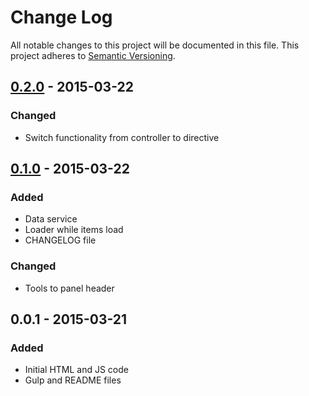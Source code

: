 # Change Log
All notable changes to this project will be documented in this file.
This project adheres to [Semantic Versioning](http://semver.org/).

## [0.2.0] - 2015-03-22
### Changed
- Switch functionality from controller to directive


## [0.1.0] - 2015-03-22
### Added
- Data service
- Loader while items load
- CHANGELOG file

### Changed
- Tools to panel header


## 0.0.1 - 2015-03-21
### Added
- Initial HTML and JS code
- Gulp and README files


[0.1.0]: https://github.com/fcosrno/sift/compare/0.0.1...0.1.0
[0.2.0]: https://github.com/fcosrno/sift/compare/0.1.0...0.2.0
